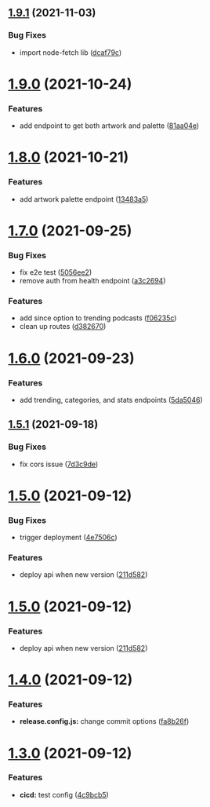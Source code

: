 ## [1.9.1](https://github.com/garredow/foxcasts-api/compare/v1.9.0...v1.9.1) (2021-11-03)


### Bug Fixes

* import node-fetch lib ([dcaf79c](https://github.com/garredow/foxcasts-api/commit/dcaf79ce9377f566d93548e33e370c29e77aae3c))

# [1.9.0](https://github.com/garredow/foxcasts-api/compare/v1.8.0...v1.9.0) (2021-10-24)


### Features

* add endpoint to get both artwork and palette ([81aa04e](https://github.com/garredow/foxcasts-api/commit/81aa04efec93f5e9bcda67390122c9c4bc043b1c))

# [1.8.0](https://github.com/garredow/foxcasts-api/compare/v1.7.0...v1.8.0) (2021-10-21)


### Features

* add artwork palette endpoint ([13483a5](https://github.com/garredow/foxcasts-api/commit/13483a5492d12bdd49100a525c612ead9087a5c2))

# [1.7.0](https://github.com/garredow/foxcasts-api/compare/v1.6.0...v1.7.0) (2021-09-25)


### Bug Fixes

* fix e2e test ([5056ee2](https://github.com/garredow/foxcasts-api/commit/5056ee2eda7d4c65bb647ae11a1cca5ced4906af))
* remove auth from health endpoint ([a3c2694](https://github.com/garredow/foxcasts-api/commit/a3c2694c0a9238903a6793773e1d5b6ebc4c0531))


### Features

* add since option to trending podcasts ([f06235c](https://github.com/garredow/foxcasts-api/commit/f06235c320802ad4fb110e9cdb5b4497a626a36c))
* clean up routes ([d382670](https://github.com/garredow/foxcasts-api/commit/d382670fe205793acb4c1ae9cc85cf1c42d044bb))

# [1.6.0](https://github.com/garredow/foxcasts-api/compare/v1.5.1...v1.6.0) (2021-09-23)


### Features

* add trending, categories, and stats endpoints ([5da5046](https://github.com/garredow/foxcasts-api/commit/5da5046a6ff48b08e6ae189d2fc8a27ff39244c5))

## [1.5.1](https://github.com/garredow/foxcasts-api/compare/v1.5.0...v1.5.1) (2021-09-18)


### Bug Fixes

* fix cors issue ([7d3c9de](https://github.com/garredow/foxcasts-api/commit/7d3c9de68952a3b8e90e3fb088e45efed58b147c))

# [1.5.0](https://github.com/garredow/foxcasts-api/compare/v1.4.0...v1.5.0) (2021-09-12)


### Bug Fixes

* trigger deployment ([4e7506c](https://github.com/garredow/foxcasts-api/commit/4e7506cdf76a06de39a962f7660ef270aca41b31))


### Features

* deploy api when new version ([211d582](https://github.com/garredow/foxcasts-api/commit/211d5827e15eff7755a99f12d7b295289f0c5122))

# [1.5.0](https://github.com/garredow/foxcasts-api/compare/v1.4.0...v1.5.0) (2021-09-12)


### Features

* deploy api when new version ([211d582](https://github.com/garredow/foxcasts-api/commit/211d5827e15eff7755a99f12d7b295289f0c5122))

# [1.4.0](https://github.com/garredow/foxcasts-api/compare/v1.3.0...v1.4.0) (2021-09-12)


### Features

* **release.config.js:** change commit options ([fa8b26f](https://github.com/garredow/foxcasts-api/commit/fa8b26f9c52f375238c5449a350c63d007e677c0))

# [1.3.0](https://github.com/garredow/foxcasts-api/compare/v1.2.0...v1.3.0) (2021-09-12)


### Features

* **cicd:** test config ([4c9bcb5](https://github.com/garredow/foxcasts-api/commit/4c9bcb5bda148b3651a1e2b8b76709f4f5c9ddc0))

